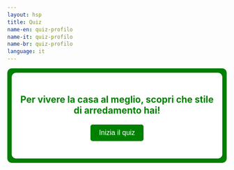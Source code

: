```yaml
---
layout: hsp
title: Quiz
name-en: quiz-profilo
name-it: quiz-profilo
name-br: quiz-profilo
language: it
---
```


<section style="background-color: green; color: darkgreen; padding: 10px; border-radius: 10px;">
    <div class="quiz-container">
        <div class="inizia-quiz">
            <h1>Per <b>vivere</b> la casa al <b>meglio</b>, <b>scopri</b> che stile di arredamento <b>hai</b>!</h1>
            <button class="nav-btn" id="inizia-btn" onclick="showQuiz()" style="">Inizia il quiz</button>
        </div>
        <div class="domande" hidden>
            <div id="question-container">
                <!-- Qui verrà mostrata una domanda alla volta -->
            </div>
            <div class="button-container">
                <div id="prev-btn-container">
                    <button class="nav-btn" id="prev-btn" onclick="prevQuestion()" style="display:none;">
                        <img src="/assets/img/undo2.svg" alt="Previous" style="width: 20px; height: 20px;" />
                    </button>
                </div>
                <div id="next-btn-container">
                    <button class="nav-btn" id="next-btn" onclick="nextQuestion()">
                        <svg xmlns="http://www.w3.org/2000/svg" viewBox="0 0 24 24" width="20" height="20">
                        <path d="M9 19c-.5 0-1-.2-1.4-.6l-5-5c-.8-.8-.8-2 0-2.8s2-.8 2.8 0l3.6 3.6L18.6 5.6c.8-.8 2-.8 2.8 0s.8 2 0 2.8l-10 10c-.4.4-.9.6-1.4.6z" fill="lightgreen" stroke="black" stroke-width="2"/>
                        </svg>
                    </button>
                </div>
                <div id="submit-btn-container">
                    <button class="submit-btn" id="submit-btn" onclick="submitQuiz()" style="display:none;">Scopri il risultato</button>
                </div>
            </div>
        </div>
        <div id="result">
            <img src="/assets/img/quiz/meme.jpg" alt="Meme" style="width: 320px; height: auto; display: block; margin: 0 auto;">
            <h2>Il tuo profilo è: <span id="profile-result"></span></h2>
            <p id="profile-description"></p>
            <!--<h3>Curiosità:</h3>-->
            <p id="profile-curiosita"></p>
            <!--
            <h3>Punteggio:</h3>
            <p id="profile-score"></p>
            -->
        </div>
    </div>

<script>
    const questions = [
        { 
            question: "Quale di questi ambienti ti fa sentire più rilassato?",
            answers: ["/assets/img/quiz/domandaA_soggiorno/soggiorno5.png", "/assets/img/quiz/domandaA_soggiorno/soggiorno2.png", "/assets/img/quiz/domandaA_soggiorno/soggiorno7.png", "/assets/img/quiz/domandaA_soggiorno/soggiorno4.png", "/assets/img/quiz/domandaA_soggiorno/soggiorno1.png", "/assets/img/quiz/domandaA_soggiorno/soggiorno6.png", "/assets/img/quiz/domandaA_soggiorno/soggiorno3.png"],
            scores: [5, 2, 7, 4, 1, 6, 3] // Punteggi assegnati per ogni risposta
        },
        { 
            question: "Quale stile di camera da letto sceglieresti per sentirti più accogliente?",
            answers: ["/assets/img/quiz/domandaB_camere/camere3.png", "/assets/img/quiz/domandaB_camere/camere2.png", "/assets/img/quiz/domandaB_camere/camere7.png", "/assets/img/quiz/domandaB_camere/camere5.png", "/assets/img/quiz/domandaB_camere/camere4.png", "/assets/img/quiz/domandaB_camere/camere6.png", "/assets/img/quiz/domandaB_camere/camere1.png"],
            scores: [3, 2, 7, 5, 4, 6, 1] // Punteggi assegnati per ogni risposta
        },
        { 
            question: "Quale di queste cucine sembra la più funzionale per il tuo stile di vita?",
            answers: ["/assets/img/quiz/domandaC_cucina/cucina2.png", "/assets/img/quiz/domandaC_cucina/cucina4.png", "/assets/img/quiz/domandaC_cucina/cucina3.png", "/assets/img/quiz/domandaC_cucina/cucina1.png", "/assets/img/quiz/domandaC_cucina/cucina7.png", "/assets/img/quiz/domandaC_cucina/cucina5.png", "/assets/img/quiz/domandaC_cucina/cucina6.png"],
            scores: [2, 4, 3, 1, 7, 5, 6] // Punteggi assegnati per ogni risposta
        },
        { 
            question: "Quale di questi ambienti di lavoro ti fa sentire più produttivo?",
            answers: ["/assets/img/quiz/domandaD_studio/studio1.png", "/assets/img/quiz/domandaD_studio/studio5.png", "/assets/img/quiz/domandaD_studio/studio3.png", "/assets/img/quiz/domandaD_studio/studio6.png", "/assets/img/quiz/domandaD_studio/studio2.png", "/assets/img/quiz/domandaD_studio/studio4.png", "/assets/img/quiz/domandaD_studio/studio7.png"],
            scores: [1, 5, 3, 6, 2, 4, 7] // Punteggi assegnati per ogni risposta
        },
        { 
            question: "Quale di queste sale da pranzo sarebbe lo spazio perfetto per un pasto in famiglia?",
            answers: ["/assets/img/quiz/domandaE_pranzo/pranzo1.png", "/assets/img/quiz/domandaE_pranzo/pranzo2.png", "/assets/img/quiz/domandaE_pranzo/pranzo6.png", "/assets/img/quiz/domandaE_pranzo/pranzo5.png", "/assets/img/quiz/domandaE_pranzo/pranzo4.png", "/assets/img/quiz/domandaE_pranzo/pranzo3.png", "/assets/img/quiz/domandaE_pranzo/pranzo7.png"],
            scores: [1, 2, 6, 5, 4, 3, 7] // Punteggi assegnati per ogni risposta
        },
        { 
            question: "Quale di questi bagni ti fa sentire più rinvigorito?",
            answers: ["/assets/img/quiz/domandaF_bagno/bagno4.png", "/assets/img/quiz/domandaF_bagno/bagno7.png", "/assets/img/quiz/domandaF_bagno/bagno3.png", "/assets/img/quiz/domandaF_bagno/bagno1.png", "/assets/img/quiz/domandaF_bagno/bagno5.png", "/assets/img/quiz/domandaF_bagno/bagno6.png", "/assets/img/quiz/domandaF_bagno/bagno2.png"],
            scores: [4, 7, 3, 1, 5, 6, 2] // Punteggi assegnati per ogni risposta
        },
        { 
            question: "Quale di questi elementi decorativi vorresti avere a casa tua?",
            answers: ["/assets/img/quiz/domandaG_elemento/elemento7.png", "/assets/img/quiz/domandaG_elemento/elemento4.png", "/assets/img/quiz/domandaG_elemento/elemento5.png", "/assets/img/quiz/domandaG_elemento/elemento2.png", "/assets/img/quiz/domandaG_elemento/elemento3.png", "/assets/img/quiz/domandaG_elemento/elemento6.png", "/assets/img/quiz/domandaG_elemento/elemento1.png"],
            scores: [7, 4, 5, 2, 3, 6, 1] // Punteggi assegnati per ogni risposta
        },
        { 
            question: "Quale di questi spazi esterni ti fa venir voglia di trascorrere più tempo all'aperto?",
            answers: ["/assets/img/quiz/domandaH_esterno/esterno6.png", "/assets/img/quiz/domandaH_esterno/esterno3.png", "/assets/img/quiz/domandaH_esterno/esterno2.png", "/assets/img/quiz/domandaH_esterno/esterno7.png", "/assets/img/quiz/domandaH_esterno/esterno5.png", "/assets/img/quiz/domandaH_esterno/esterno1.png", "/assets/img/quiz/domandaH_esterno/esterno4.png"],
            scores: [6, 3, 2, 7, 5, 1, 4] // Punteggi assegnati per ogni risposta
        },
        { 
            question: "Quale di queste palette di colori ti farebbe sentire più in pace nel tuo soggiorno?",
            answers: ["/assets/img/quiz/domandaI_palette/palette2.png", "/assets/img/quiz/domandaI_palette/palette7.png", "/assets/img/quiz/domandaI_palette/palette3.png", "/assets/img/quiz/domandaI_palette/palette6.png", "/assets/img/quiz/domandaI_palette/palette1.png", "/assets/img/quiz/domandaI_palette/palette4.png", "/assets/img/quiz/domandaI_palette/palette5.png"],
            scores: [2, 7, 3, 6, 1, 4, 5] // Punteggi assegnati per ogni risposta
        },
        { 
            question: "Hai finito il quiz!",
            answers: ["/assets/img/quiz/domandaI_palette/palette2.png", "/assets/img/quiz/domandaI_palette/palette7.png", "/assets/img/quiz/domandaI_palette/palette3.png", "/assets/img/quiz/domandaI_palette/palette6.png", "/assets/img/quiz/domandaI_palette/palette1.png", "/assets/img/quiz/domandaI_palette/palette4.png", "/assets/img/quiz/domandaI_palette/palette5.png"],
            scores: [0, 0, 0, 0, 0, 0, 0] // Punteggi assegnati per ogni risposta
        }
    ];

    const profiles = [
        { color: "Minimalista Moderno", description: "Per creare un ambiente minimalista e funzionale, scegli mobili multifunzionali come divani letto o tavoli allungabili, che ottimizzano lo spazio senza compromettere il design. Colori neutri come bianco, grigio e beige mantengono una sensazione di tranquillità, mentre trame morbide e pochi oggetti decorativi mantengono l'ambiente leggero e ordinato. Evita l'eccesso di mobili o accessori e opta per linee semplici e pulite.", curiosita: "Persona pratica e organizzata, ama ambienti puliti e privi di eccessi. Cerca equilibrio e tranquillità, mantenendo la vita ordinata e serena." },
        { color: "Scandinavo Naturale", description: "Mobili in legno chiaro, tessuti morbidi come coperte e tappeti soffici, e toni pastello massimizzano la luce naturale. Prediligi mobili dalle linee semplici e sfrutta al meglio le finestre per far entrare la luce. Le piante aggiungono vita e freschezza all’ambiente, creando uno spazio accogliente e funzionale.", curiosita: "Calmo e amante della natura, preferisce la semplicità e un ambiente che trasmetta pace. La sua personalità è legata alla tranquillità e alla praticità." },
        { color: "Industriale Urbano", description: "Materiali come metallo, legno e cemento sono fondamentali per lo stile industriale. Usa scaffali in acciaio, lampade con cavi a vista e mobili in legno grezzo. Colori scuri e neutri come il grigio, il nero e i toni metallici dominano. Spazi aperti e pezzi grandi come divani modulari creano un senso di ampiezza e urbanità.", curiosita: "Urbano e moderno, ama funzionalità e estetica semplice. La personalità è diretta, con un apprezzamento per l’essenziale e robusto." },
        { color: "Classico ed Elegante", description: "Scegli mobili di qualità con linee tradizionali e finiture raffinate. Toni neutri come beige e crema creano una base armoniosa, e dettagli in oro o argento aggiungono un tocco di sofisticazione. Mobili imbottiti confortevoli e tende pesanti sono perfetti per un tocco di eleganza.", curiosita: "Persona sofisticata, che valorizza tradizione e eleganza. Organizzata e in cerca di equilibrio, preferisce ambienti raffinati e simmetrici." },
        { color: "Rustico Accogliente", description: "Usa mobili in legno massiccio e pezzi che trasmettono calore, come poltrone in pelle e coperte di lana. Colori caldi come il terracotta, il marrone e il verde muschio evocano la natura. Una luce soffusa e elementi naturali come cesti di vimini e tessuti rustici completano l’ambiente.", curiosita: "Persona calorosa e legata alla famiglia, ama il comfort e l’intimità. Ha una forte connessione con la tradizione e i valori familiari." },
        { color: "Boho Rilassato", description: "Incorpora elementi naturali come legno, rattan e tessuti in fibre naturali. Aggiungi cuscini colorati, tappeti etnici e tende leggere, creando un'atmosfera rilassante e piena di personalità. Piante e pezzi artigianali sono essenziali per un tocco di originalità. Combina mobili vintage con elementi contemporanei per creare un ambiente accogliente che rifletta la tua libertà creativa.", curiosita: "Creativo e libero, preferisce un ambiente rilassato e colorato. Riflette una personalità artistica e gioiosa, che ama l'originalità." },
        { color: "Eclettico e Vivace", description: "Combina diverse influenze e colori. Scegli oggetti decorativi audaci come tappeti colorati e opere d'arte appariscenti. Mobili vintage e moderni si mescolano in uno spazio vivace e dinamico. Sperimenta con texture e stampe per creare un ambiente che rifletta la tua personalità.", curiosita: "Estroverso e dinamico, ama sperimentare e combinare stili diversi. Ha una personalità vibrante e sempre in evoluzione." }
    ]; // Profilo e descrizione

    let currentQuestion = 0; // Tiene traccia della domanda corrente
    let swiper; // Per inizializzare Swiper

    // Funzione per caricare la domanda corrente
    function loadQuestion(questionIndex) {
        const questionContainer = document.getElementById("question-container");
        questionContainer.innerHTML = ""; // Pulisce il contenuto corrente

        if (questionIndex !== 9) {
            const questionElement = document.createElement("div");
            questionElement.classList.add("question");
            
            const questionTitle = document.createElement("h3");
            questionTitle.textContent = `${questionIndex + 1}. ${questions[questionIndex].question}`;
            questionElement.appendChild(questionTitle);

            // Istruzione per scorrere
            const instruction = document.createElement("p");
            instruction.textContent = "Scorri a destra o a sinistra per vedere altri stili";
            instruction.style.fontStyle = "italic";
            questionElement.appendChild(instruction);
            
            // Creazione dello slider
            const swiperContainer = document.createElement("div");
            swiperContainer.classList.add("swiper-container");
            
            const swiperWrapper = document.createElement("div");
            swiperWrapper.classList.add("swiper-wrapper");

            // Aggiungi le immagini alle slide
            questions[questionIndex].answers.forEach((answer, i) => {
                const slide = document.createElement("div");
                slide.classList.add("swiper-slide");
                const img = document.createElement("img");
                img.src = answer;
                img.alt = answer.split('/').pop();
                img.dataset.profile = i;
                img.onclick = () => selectAnswer(questionIndex, i);
                slide.appendChild(img);
                swiperWrapper.appendChild(slide);
            });

            swiperContainer.appendChild(swiperWrapper);
            questionElement.appendChild(swiperContainer);
            questionContainer.appendChild(questionElement);
            
            // Inizializza Swiper
            swiper = new Swiper(swiperContainer, {
                loop: false,
                pagination: {
                    el: '.swiper-pagination',
                    clickable: true,
                },
                navigation: {
                    nextEl: '.swiper-button-next',
                    prevEl: '.swiper-button-prev',
                },
                on: {
                    slideChange: function () {
                        // Aggiorna la risposta selezionata in base alla slide corrente
                        const currentIndex = swiper.activeIndex;
                        questions[questionIndex].selectedProfile = currentIndex;
                    }
                }
            });
        } else {
            const questionElement = document.createElement("div");
            questionElement.classList.add("question");
  /*          
            const questionTitle = document.createElement("h3");
            questionTitle.textContent = `${questionIndex + 1}. ${questions[questionIndex].question}`;
            questionElement.appendChild(questionTitle);
*/
/*
            // Istruzione per scorrere
            const instruction = document.createElement("p");
            instruction.textContent = "Scorri a destra o a sinistra per vedere altri stili";
            instruction.style.fontStyle = "italic";
            questionElement.appendChild(instruction);
            */
            // Creazione dello slider
            const swiperContainer = document.createElement("div");
            swiperContainer.classList.add("swiper-container");
            
            const swiperWrapper = document.createElement("div");
            swiperWrapper.classList.add("swiper-wrapper");

            // Creazione dell'elemento immagine
            const imageElement = document.createElement("img");
            imageElement.src = "/assets/img/quiz/last.jpg"; // Inserisci qui il tuo percorso immagine locale
            imageElement.alt = "Descrizione dell'immagine"; // Aggiungi una descrizione per l'attributo alt

            swiperContainer.appendChild(imageElement);
            questionElement.appendChild(swiperContainer);
            questionContainer.appendChild(questionElement);
            
            /*
            // Creazione del div contenente l'immagine
            const imageContainer = document.createElement("div");
            imageContainer.classList.add("question");

            // Creazione dell'elemento immagine
            const imageElement = document.createElement("img");
            imageElement.src = "/assets/img/quiz/last.jpg"; // Inserisci qui il tuo percorso immagine locale
            imageElement.alt = "Descrizione dell'immagine"; // Aggiungi una descrizione per l'attributo alt

            // Aggiungi l'immagine al container
            imageContainer.appendChild(imageElement);
            */
        }
        
        // Controllo visibilità pulsanti
        document.getElementById("prev-btn").style.display = questionIndex > 0 ? "inline-block" : "none";
        document.getElementById("next-btn").style.display = questionIndex < questions.length - 1 ? "inline-block" : "none";
        document.getElementById("submit-btn").style.display = questionIndex === questions.length - 1 ? "inline-block" : "none";
    }

    // Funzione per selezionare una risposta
    function selectAnswer(questionIndex, profileIndex) {
        // Assegna il profilo alla domanda selezionata
        questions[questionIndex].selectedProfile = profileIndex;
    }

    // Funzione per andare alla domanda successiva
    function nextQuestion() {
        if (currentQuestion < questions.length - 1) {
            currentQuestion++;
            loadQuestion(currentQuestion);
        }
    }

    // Funzione per tornare alla domanda precedente
    function prevQuestion() {
        if (currentQuestion > 0) {
            currentQuestion--;
            loadQuestion(currentQuestion);
        }
    }
    
    function showQuiz() {
        document.querySelector(".inizia-quiz").style.display = "none";
        document.querySelector(".domande").removeAttribute("hidden");
    }

    // Funzione per calcolare il risultato
function submitQuiz() {
    let totalScore = 0; // Inizializza il punteggio totale

    // Somma i punteggi delle risposte selezionate
    questions.forEach(q => {
        if (q.selectedProfile !== undefined) {
            totalScore += q.scores[q.selectedProfile];
        }
    });

    // Determina il profilo in base al punteggio
    let resultProfileIndex;
    if (totalScore >= 1 && totalScore <= 11) {
        resultProfileIndex = 0; // Minimalista Moderno
    } else if (totalScore >= 12 && totalScore <= 20) {
        resultProfileIndex = 1; // Scandinavo Naturale
    } else if (totalScore >= 21 && totalScore <= 33) {
        resultProfileIndex = 2; // Industriale Urbano
    } else if (totalScore >= 34 && totalScore <= 44) {
        resultProfileIndex = 3; // Classico ed Elegante
    } else if (totalScore >= 45 && totalScore <= 50) {
        resultProfileIndex = 4; // Rustico Accogliente
    } else if (totalScore >= 51 && totalScore <= 59) {
        resultProfileIndex = 5; // Boho Rilassato
    } else if (totalScore >= 60 && totalScore <= 63) {
        resultProfileIndex = 6; // Eclettico e Vivace
    }

    // Prende il profilo dall'array profiles
    const resultProfile = profiles[resultProfileIndex];

    // Nasconde il contenuto del quiz e i pulsanti
    document.querySelector(".domande").style.display = "none";

    // Mostra il risultato insieme al punteggio totale
    const resultElement = document.getElementById("result");
    const profileResult = document.getElementById("profile-result");
    const profileDescription = document.getElementById("profile-description");
    const profileCuriosita = document.getElementById("profile-curiosita"); 
    //const profileScore = document.getElementById("profile-score"); 

    profileResult.textContent = resultProfile.color;
    profileDescription.textContent = `${resultProfile.description}`;
    profileCuriosita.textContent = `${resultProfile.curiosita}`;
    //profileScore.textContent = `Hai ottenuto un punteggio di ${totalScore}.`;
    resultElement.style.display = "block";
}

    // Carica la prima domanda all'avvio
    window.onload = () => loadQuestion(currentQuestion);
</script>

  <style>

    /* Cambia il colore del testo h1 in verde */
    h1 {
      color: green;
    }

    .quiz-container {
      max-width: 800px;
      margin: 0 auto;
      padding: 20px;
      background-color: #fff;
      border-radius: 10px;
      box-shadow: 0 0 10px rgba(0, 0, 0, 0.1);
      text-align: center;
    }

    .question {
      margin-bottom: 20px;
    }

    .question h3 {
      font-size: 1.5em;
      margin-bottom: 20px;
    }

    /* Stile per il contenitore Swiper */
    .swiper-container {
      width: 100%;
      /*height: auto;*/
      height: 300px;
      overflow: hidden;
      position: relative;
    }

    .swiper-slide {
      display: flex;
      justify-content: center;
      align-items: center;
      cursor: pointer;
      width: 80%; /* Mostra solo il 80% di ogni slide */
      margin: 0 auto;
    }

    /* Stile per le immagini */
    .swiper-slide img {
      width: 100%;
      height: auto;
      object-fit: cover;
      /*border-radius: 10px;*/
    }

    .submit-btn,
    .nav-btn {
      display: block;
      margin: 20px auto;
      padding: 10px 20px;
      background-color: green;
      color: #fff;
      border: none;
      border-radius: 5px;
      cursor: pointer;
      font-size: 16px;
    }

    .submit-btn:hover,
    .nav-btn:hover {
      background-color: darkgreen;
    }

    #result {
      display: none;
      margin-top: 20px;
    }
    #result h2 {
/*
      font-size: 1.5em;
      color: #3498db;
*/
    }
    .styles-transparent .styles-NavigationDesktop {
      transition: background-color .4s var(--rock-dove);
      background-color: #fff;
      transition: 0.4s;
    }

    .button-container {
        position: relative;
        display: flex;
        justify-content: space-between; /* Cambia da center a space-between */
        align-items: center;
        margin-top: 20px;
        height: 50px; /* Mantieni un'altezza fissa per garantire l'allineamento */
    }

    #prev-btn-container {
        flex: 1; /* Permette al contenitore di occupare spazio */
    }

    #next-btn-container {
        flex: 1; /* Permette al contenitore di occupare spazio */
        display: flex;
        justify-content: center; /* Centra il pulsante "Next" */
    }

    #submit-btn-container {
        flex: 1; /* Permette al contenitore di occupare spazio */
        display: flex;
        justify-content: center; /* Centra il pulsante "Submit" */
    }

    #next-btn {
        background-color: green;
        color: white;
        padding: 10px 20px;
        border: none;
        border-radius: 5px;
        font-size: 16px;
        cursor: pointer;
    }

    #prev-btn {
        background-color: green;
        color: white;
        padding: 5px 10px; /* Riduce la dimensione del bottone */
        border: none;
        border-radius: 5px;
        font-size: 14px; /* Font più piccolo */
        cursor: pointer;
        /*margin-right: 10px;*/
        /*margin-left: 50px;*/
    }

    #next-btn:hover,
    #prev-btn:hover {
        background-color: darkgreen;
    }

img {
  width: 100%; /* Fai in modo che l'immagine occupi tutta la larghezza del contenitore */
  height: auto; /* Mantieni le proporzioni originali */
  object-fit: contain; /* Assicura che l'immagine venga visualizzata completamente */
}

  </style>

</section>
